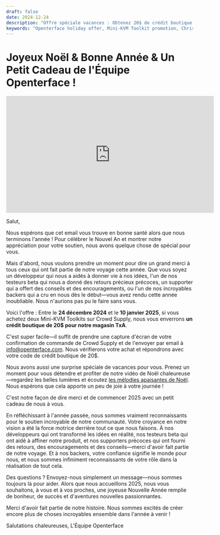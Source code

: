 ```yaml
---
draft: false
date: 2024-12-24
description: "Offre spéciale vacances : Obtenez 20$ de crédit boutique en achetant deux Mini-KVM Toolkits ! Célébrez Noël et le Nouvel An avec l'offre spéciale d'Openterface, du 24 décembre au 10 janvier. De plus : profitez de notre vidéo de Noël festive et du message de fin d'année."
keywords: "Openterface holiday offer, Mini-KVM Toolkit promotion, Christmas special, tech holiday deals, $20 store credit, New Year tech offer, Crowd Supply promotion, TxA shop credit, holiday tech sale, Christmas 2024, tech gifts, Mini-KVM bundle, year-end offer"
---
```


# Joyeux Noël & Bonne Année & Un Petit Cadeau de l'Équipe Openterface !

<iframe width="560" height="315" loading="lazy" src="https://www.youtube.com/embed/wEWAhXCXQ1E?si=RU4QVXxP_Fi6WAu_" title="YouTube video player" frameborder="0" allow="accelerometer; autoplay; clipboard-write; encrypted-media; gyroscope; picture-in-picture; web-share" referrerpolicy="strict-origin-when-cross-origin" allowfullscreen></iframe>

Salut,

Nous espérons que cet email vous trouve en bonne santé alors que nous terminons l'année ! Pour célébrer le Nouvel An et montrer notre appréciation pour votre soutien, nous avons quelque chose de spécial pour vous.

Mais d'abord, nous voulons prendre un moment pour dire un grand merci à tous ceux qui ont fait partie de notre voyage cette année. Que vous soyez un développeur qui nous a aidés à donner vie à nos idées, l'un de nos testeurs beta qui nous a donné des retours précieux précoces, un supporter qui a offert des conseils et des encouragements, ou l'un de nos incroyables backers qui a cru en nous dès le début—vous avez rendu cette année inoubliable. Nous n'aurions pas pu le faire sans vous.

Voici l'offre :
Entre le **24 décembre 2024** et le **10 janvier 2025**, si vous achetez deux Mini-KVM Toolkits sur Crowd Supply, nous vous enverrons **un crédit boutique de 20$ pour notre magasin TxA**.

C'est super facile—il suffit de prendre une capture d'écran de votre confirmation de commande de Crowd Supply et de l'envoyer par email à [info@openterface.com](mailto:info@openterface.com). Nous vérifierons votre achat et répondrons avec votre code de crédit boutique de 20$.

Nous avons aussi une surprise spéciale de vacances pour vous. Prenez un moment pour vous détendre et profiter de notre vidéo de Noël chaleureuse—regardez les belles lumières et écoutez [les mélodies apaisantes de Noël](https://www.youtube.com/watch?v=wEWAhXCXQ1E). Nous espérons que cela apporte un peu de joie à votre journée !

C'est notre façon de dire merci et de commencer 2025 avec un petit cadeau de nous à vous.

En réfléchissant à l'année passée, nous sommes vraiment reconnaissants pour le soutien incroyable de notre communauté. Votre croyance en notre vision a été la force motrice derrière tout ce que nous faisons. À nos développeurs qui ont transformé les idées en réalité, nos testeurs beta qui ont aidé à affiner notre produit, et nos supporters précoces qui ont fourni des retours, des encouragements et des conseils—merci d'avoir fait partie de notre voyage. Et à nos backers, votre confiance signifie le monde pour nous, et nous sommes infiniment reconnaissants de votre rôle dans la réalisation de tout cela.

Des questions ? Envoyez-nous simplement un message—nous sommes toujours là pour aider. Alors que nous accueillons 2025, nous vous souhaitons, à vous et à vos proches, une joyeuse Nouvelle Année remplie de bonheur, de succès et d'aventures nouvelles passionnantes.

Merci d'avoir fait partie de notre histoire. Nous sommes excités de créer encore plus de choses incroyables ensemble dans l'année à venir !

Salutations chaleureuses,
L'Équipe Openterface
